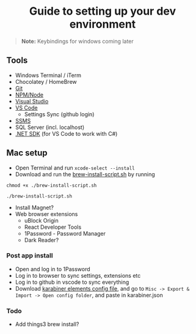 <div align="center">
  
# Guide to setting up your dev environment
</div>

> **Note:** Keybindings for windows coming later

## Tools
- Windows Terminal / iTerm
- Chocolatey / HomeBrew
- [Git](https://git-scm.com/downloads)
- [NPM/Node](https://nodejs.org/en/download)
- [Visual Studio](https://visualstudio.microsoft.com/downloads/)
- [VS Code](https://code.visualstudio.com/Download)
  - Settings Sync (github login)
- [SSMS](https://learn.microsoft.com/en-us/sql/ssms/download-sql-server-management-studio-ssms?view=sql-server-ver16)
- SQL Server (incl. localhost)
- [.NET SDK](https://dotnet.microsoft.com/en-us/download) (for VS Code to work with C#)


## Mac setup
- Open Terminal and run `xcode-select --install`
- Download and run the [brew-install-script.sh](https://github.com/lukasbergman/dev-setup/blob/main/brew-install-script.sh) by running
```
chmod +x ./brew-install-script.sh

./brew-install-script.sh
```
- Install Magnet?
- Web browser extensions
  - uBlock Origin
  - React Developer Tools
  - 1Password - Password Manager
  - Dark Reader?

### Post app install
- Open and log in to 1Password
- Log in to browser to sync settings, extensions etc
- Log in to github in vscode to sync everything
- Download [karabiner elements config file](https://github.com/lukasbergman/dev-setup/blob/main/karabiner.json), and go to `Misc -> Export & Import -> Open config folder`, and paste in karabiner.json

### Todo
- Add things3 brew install?
